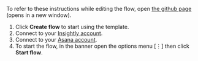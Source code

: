 To refer to these instructions while editing the flow, open [the github page](https://github.com/ot4i/app-connect-templates/blob/master/resources/markdown/Create%20a%20Trello%20card%20for%20every%20new%20Insightly%20task_instructions.md) (opens in a new window).

1. Click **Create flow** to start using the template.
1. Connect to your [Insightly account](https://developer.ibm.com/integration/docs/app-connect/how-to-guides-for-apps/use-ibm-app-connect-insightly/).
1. Connect to your [Asana account](https://developer.ibm.com/integration/docs/app-connect/how-to-guides-for-apps/use-ibm-app-connect-asana/).
1. To start the flow, in the banner open the options menu [&#8942;] then click **Start flow**.
